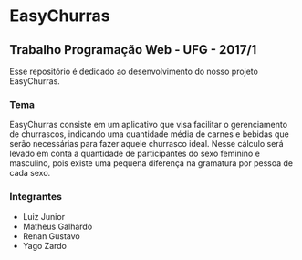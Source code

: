 # EasyChurras

## Trabalho Programação Web - UFG - 2017/1

Esse repositório é dedicado ao desenvolvimento do nosso projeto EasyChurras.

### Tema

EasyChurras consiste em um aplicativo que visa facilitar o gerenciamento de churrascos, indicando uma quantidade média de carnes e bebidas que serão necessárias para fazer aquele churrasco ideal. Nesse cálculo será levado em conta a quantidade de participantes do sexo feminino e masculino, pois existe uma pequena diferença na gramatura por pessoa de cada sexo.

### Integrantes

* Luiz Junior
* Matheus Galhardo
* Renan Gustavo
* Yago Zardo
